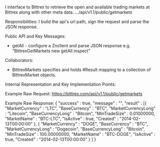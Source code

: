 I interface to Bittrex to retrieve the open and available trading markets at Bittrex along with other meta data.
.../api/v1.1/public/getmarkets

Responsibilities: 
I build the api's url path, sign the request and parse the JSON response.

Public API and Key Messages:
- getAll - configure a Znclient and parse JSON response
  e.g. "BittrexGetMarkets new getAll inspect" 
 

Collaborators: 
- BittrexMarkets specifies and holds #Result mapping to a collection of BittrexMarket  objects. 


Internal Representation and Key Implementation Points:

Example Raw Request:
https://bittrex.com/api/v1.1/public/getmarkets    

Example Raw Response:
{
	"success" : true,
	"message" : "",
	"result" : [{
			"MarketCurrency" : "LTC",
			"BaseCurrency" : "BTC",
			"MarketCurrencyLong" : "Litecoin",
			"BaseCurrencyLong" : "Bitcoin",
			"MinTradeSize" : 0.01000000,
			"MarketName" : "BTC-LTC",
			"IsActive" : true,
			"Created" : "2014-02-13T00:00:00"
		}, {
			"MarketCurrency" : "DOGE",
			"BaseCurrency" : "BTC",
			"MarketCurrencyLong" : "Dogecoin",
			"BaseCurrencyLong" : "Bitcoin",
			"MinTradeSize" : 100.00000000,
			"MarketName" : "BTC-DOGE",
			"IsActive" : true,
			"Created" : "2014-02-13T00:00:00"
		}
    ]
}
